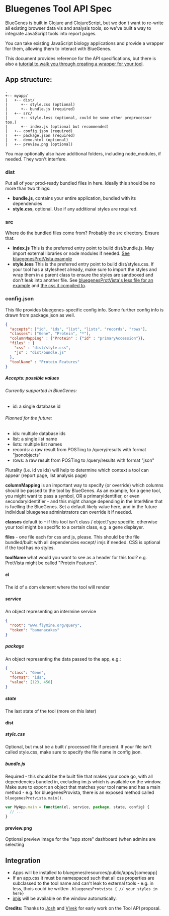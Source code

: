 # Bluegenes Tool API Spec

BlueGenes is built in Clojure and ClojureScript, but we don't want to re-write all existing browser data vis and analysis tools, so we've built a way to integrate JavaScript tools into report pages.

You can take existing JavaScript biology applications and provide a wrapper for them, allowing them to interact with BlueGenes.

This document provides reference for the API specifications, but there is also a [tutorial to walk you through creating a wrapper for your tool](tool-api-tutorial).

## App structure:

```
.
+-- myapp/
|   +-- dist/
|      +-- style.css (optional)
|      +-- bundle.js (required)
|   +-- src/
|      +-- style.less (optional, could be some other preprocessor too.)
|      +-- index.js (optional but recommended)
|   +-- config.json (required)
|   +-- package.json (required)
|   +-- demo.html (optional)
|   +-- preview.png (optional)
```

You may optionally also have additional folders, including node_modules, if needed. They won't interfere.

### dist

Put all of your prod-ready bundled files in here. Ideally this should be no more than two things:

- **bundle.js**, contains your entire application, bundled with its dependencies
- **style.css**, optional. Use if any additional styles are required.

### src

Where do the bundled files come from? Probably the src directory. Ensure that:

- **index.js** This is the preferred entry point to build dist/bundle.js. May import external libraries or node modules if needed. [See bluegenesProtVista example ](https://github.com/intermine/bluegenesProtVista/tree/master/src)
- **style.less** This is the preferred entry point to build dist/styles.css.  If your tool has a stylesheet already, make sure to import the styles and wrap them in a parent class to ensure the styles are sandboxed and don't leak into another file. See [bluegenesProtVista's less file for an example](https://github.com/intermine/bluegenesProtVista/blob/master/src/style.less) and [the css it compiled to](https://github.com/intermine/bluegenesProtVista/blob/master/dist/style.css).

### config.json

This file provides bluegenes-specific config info. Some further config info is drawn from package.json as well.

```json
{
  "accepts": ["id", "ids", "list", "lists", "records", "rows"],
  "classes": ["Gene", "Protein", "*"],
  "columnMapping" : {"Protein" : {"id" : "primaryAccession"}},
  "files" : {
    "css" : "dist/style.css",
    "js" : "dist/bundle.js"
  },
  "toolName" : "Protein Features"
}
```
##### Accepts: possible values

###### Currently supported in BlueGenes:
* id: a single database id  

###### Planned for the future:

* ids: multiple database ids  
* list: a single list name  
* lists: multiple list names  
* records: a raw result from POSTing to /query/results with format "jsonobjects"  
* rows: a raw result from POSTing to /query/results with format "json"  

Plurality (i.e. id vs ids) will help to determine which context a tool can appear (report page, list analysis page)

**columnMapping** is an important way to specify (or override) which columns should be passed to the tool by BlueGenes. As an example, for a gene tool, you might want to pass a symbol, OR a primaryIdentifier, or even secondaryIdentifier - and this might change depending in the InterMine that is fuelling the BlueGenes. Set a default likely value here, and in the future individual bluegenes administrators can override it if needed.

**classes** default to `*` if this tool isn't class / objectType specific. otherwise your tool might be specific to a certain class, e.g. a gene displayer.

**files** - one file each for css and js, please. This should be the file bundled/built with all dependencies except/ imjs if needed. CSS is optional if the tool has no styles.

**toolName** what would you want to see as a header for this tool? e.g. ProtVista might be called "Protein Features".



##### el

The id of a dom element where the tool will render

##### service

An object representing an intermine service  

```json
{
  "root": "www.flymine.org/query",
  "token": "bananacakes"
}
```

##### package

An object representing the data passed to the app, e.g.:

```json
{
  "class": "Gene",
  "format": "ids",
  "value": [123, 456]
}
```

##### state

The last state of the tool (more on this later)

#### dist
##### style.css
Optional, but must be a built / processed file if present. If your file isn't called style.css, make sure to specify the file name in config json.
##### bundle.js
Required - this should be the built file that makes your code go, with all dependencies bundled in, excluding im.js which is available on the window. Make sure to export an object that matches your tool name and has  a main method - e.g. for bluegenesProvista, there is an exposed method called `bluegenesProtvista.main()`.

```javascript
var MyApp.main = function(el, service, package, state, config) {
  // ...
}
```

#### preview.png

Optional preview image for the "app store" dashboard (when admins are selecting  

## Integration

* Apps will be installed to bluegenes/resources/public/apps/[someapp]
* If an app.css it must be namespaced such that all css properties are subclassed to the tool name and can't leak to external tools - e.g. in less, thois could be written `.bluegenesProtvista { // your styles in here}`
* [imjs](https://www.npmjs.com/package/imjs) will be available on the window automatically.

**Credits:** Thanks to [Josh](https://gist.github.com/joshkh/76091f1182d425934c1c5dbe2644d23a) and [Vivek](https://gist.github.com/vivekkrish/2e5e4128efbbf2014c194aae6b83d245) for early work on the Tool API proposal.
